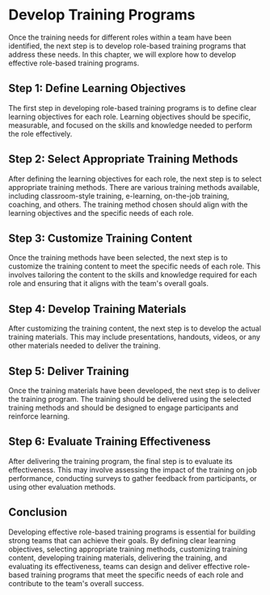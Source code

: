 # Develop Training Programs

Once the training needs for different roles within a team have been identified, the next step is to develop role-based training programs that address these needs. In this chapter, we will explore how to develop effective role-based training programs.

## Step 1: Define Learning Objectives

The first step in developing role-based training programs is to define clear learning objectives for each role. Learning objectives should be specific, measurable, and focused on the skills and knowledge needed to perform the role effectively.

## Step 2: Select Appropriate Training Methods

After defining the learning objectives for each role, the next step is to select appropriate training methods. There are various training methods available, including classroom-style training, e-learning, on-the-job training, coaching, and others. The training method chosen should align with the learning objectives and the specific needs of each role.

## Step 3: Customize Training Content

Once the training methods have been selected, the next step is to customize the training content to meet the specific needs of each role. This involves tailoring the content to the skills and knowledge required for each role and ensuring that it aligns with the team's overall goals.

## Step 4: Develop Training Materials

After customizing the training content, the next step is to develop the actual training materials. This may include presentations, handouts, videos, or any other materials needed to deliver the training.

## Step 5: Deliver Training

Once the training materials have been developed, the next step is to deliver the training program. The training should be delivered using the selected training methods and should be designed to engage participants and reinforce learning.

## Step 6: Evaluate Training Effectiveness

After delivering the training program, the final step is to evaluate its effectiveness. This may involve assessing the impact of the training on job performance, conducting surveys to gather feedback from participants, or using other evaluation methods.

## Conclusion

Developing effective role-based training programs is essential for building strong teams that can achieve their goals. By defining clear learning objectives, selecting appropriate training methods, customizing training content, developing training materials, delivering the training, and evaluating its effectiveness, teams can design and deliver effective role-based training programs that meet the specific needs of each role and contribute to the team's overall success.
